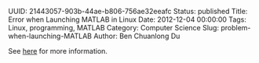 UUID: 21443057-903b-44ae-b806-756ae32eeafc
Status: published
Title: Error when Launching MATLAB in Linux
Date: 2012-12-04 00:00:00
Tags: Linux, programming, MATLAB
Category: Computer Science
Slug: problem-when-launching-MATLAB
Author: Ben Chuanlong Du


See [here](http://www.mathworks.com/support/solutions/en/data/1-F68FSA/index.html?solution=1-F68FSA)
for more information.


